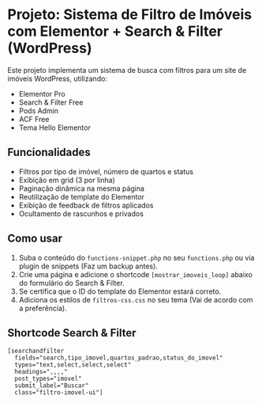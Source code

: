 
# Projeto: Sistema de Filtro de Imóveis com Elementor + Search & Filter (WordPress)

Este projeto implementa um sistema de busca com filtros para um site de imóveis WordPress, utilizando:

- Elementor Pro
- Search & Filter Free
- Pods Admin
- ACF Free
- Tema Hello Elementor

## Funcionalidades

- Filtros por tipo de imóvel, número de quartos e status
- Exibição em grid (3 por linha)
- Paginação dinâmica na mesma página
- Reutilização de template do Elementor
- Exibição de feedback de filtros aplicados
- Ocultamento de rascunhos e privados

## Como usar

1. Suba o conteúdo do `functions-snippet.php` no seu `functions.php` ou via plugin de snippets (Faz um backup antes).
2. Crie uma página e adicione o shortcode `[mostrar_imoveis_loop]` abaixo do formulário do Search & Filter.
3. Se certifica que o ID do template do Elementor estará correto.
4. Adiciona os estilos de `filtros-css.css` no seu tema (Vai de acordo com a preferência).

## Shortcode Search & Filter

```
[searchandfilter 
  fields="search,tipo_imovel,quartos_padrao,status_do_imovel" 
  types="text,select,select,select" 
  headings=",,,," 
  post_types="imovel" 
  submit_label="Buscar" 
  class="filtro-imovel-ui"]
```
